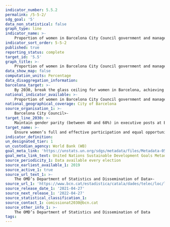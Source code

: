 ```yaml
---
indicator_number: 5.5.2
permalink: /5-5-2/
sdg_goal: '5'
data_non_statistical: false
graph_type: line
indicator_name: >-
    Proportion of women in Barcelona City Council government and manager’s office posts
indicator_sort_order: 5-5-2
published: true
reporting_status: complete
target_id: '5.5'
graph_title: >-
    Proportion of women in Barcelona City Council government and manager’s office posts
data_show_map: false
computation_units: Percentage
data_disaggregation_information:
barcelona_target: >-
    By 2030, break the glass ceiling for women in Barcelona, achieving parity in political, economic and social representation and leadership posts
national_indicator_available: >-
    Proportion of women in Barcelona City Council government and manager’s office posts
national_geographical_coverage: City of Barcelona
source_organisation_1: >-
    Barcelona City Council>-
target_line_2030: >-
    Maintain gender parity (between 40 and 60%) in executive posts at Barcelona City Council
target_name: >-
    Ensure women’s full and effective participation and equal opportunities for leadership at all levels of decision-making in political, economic and public life
indicator_definition:
un_designated_tier: 1
un_custodian_agency: World Bank (WB)
goal_meta_link: 'https://unstats.un.org/sdgs/metadata/files/Metadata-05-05-02.pdf'
goal_meta_link_text: United Nations Sustainable Development Goals Metadata (pdf 894kB)
source_periodicity_1: Data available every election
source_earliest_available_1: 2019
source_active_1: true
source_url_text_1: >-
    The OMD’s Department of Statistics and Dissemination of Data>-
source_url_1: 'https://www.bcn.cat/estadistica/catala/dades/telec/loc/locgob/index.htm'
source_release_date_1: '2021-04-27'
source_next_release_1: '2022-04-27'
source_statistical_classification_1: 
source_contact_1: comissionat2030@bcn.cat
source_other_info_1: >-
    The OMD’s Department of Statistics and Dissemination of Data
tags:
---
```

